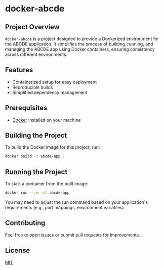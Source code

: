 # docker-abcde

## Project Overview

`docker-abcde` is a project designed to provide a Dockerized environment for the ABCDE application. It simplifies the process of building, running, and managing the ABCDE app using Docker containers, ensuring consistency across different environments.

## Features

- Containerized setup for easy deployment
- Reproducible builds
- Simplified dependency management

## Prerequisites

- [Docker](https://www.docker.com/products/docker-desktop) installed on your machine

## Building the Project

To build the Docker image for this project, run:

```sh
docker build -t abcde-app .
```

## Running the Project

To start a container from the built image:

```sh
docker run --rm -it abcde-app
```

You may need to adjust the run command based on your application's requirements (e.g., port mappings, environment variables).

## Contributing

Feel free to open issues or submit pull requests for improvements.

## License

[MIT](LICENSE)